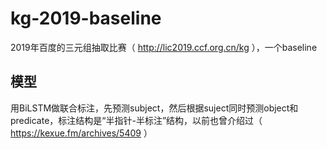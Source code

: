 # kg-2019-baseline
2019年百度的三元组抽取比赛（ http://lic2019.ccf.org.cn/kg ），一个baseline


## 模型
用BiLSTM做联合标注，先预测subject，然后根据suject同时预测object和predicate，标注结构是“半指针-半标注”结构，以前也曾介绍过（ https://kexue.fm/archives/5409 ）

